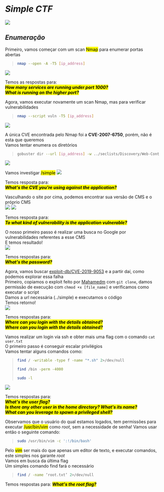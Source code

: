 # _Simple CTF_
![](simple_ctf.jpg)

## _**Enumeração**_
Primeiro, vamos começar com um scan <mark>Nmap</mark> para enumerar portas abertas
> ``` bash
> nmap --open -A -T5 [ip_address]
> ```
![](scan_nmap.jpg)

Temos as respostas para:  
<mark>_**How many services are running under port 1000?**_</mark>  
<mark>_**What is running on the higher port?**_</mark>  

Agora, vamos executar novamente um scan Nmap, mas para verificar vulnerabilidades
> ``` bash
> nmap --script vuln -T5 [ip_address]
> ```
![](script_vuln.jpg)

A única CVE encontrada pelo Nmap foi a **CVE-2007-6750**, porém, não é esta que queremos  
Vamos tentar enumera os diretórios
> ``` bash
> gobuster dir --url [ip_address] -w ../seclists/Discovery/Web-Content/common.txt
> ```
![](scan_gobuster.jpg)

Vamos investigar <mark>/simple</mark>
![](_simple.jpg)

Temos resposta para:  
<mark>_**What's the CVE you're using against the application?**_</mark>  

Vasculhando o site por cima, podemos encontrar sua versão de CMS e o próprio CMS  
![](site_cms_version.jpg)
![](cve_detail.jpg)

Temos resposta para:  
<mark>_**To what kind of vulnerability is the application vulnerable?**_</mark>  

O nosso primeiro passo é realizar uma busca no Google por vulnerabilidades referentes a esse CMS  
E temos resultado!  
![](exploit-db.jpg)  

Temos respostas para:  
<mark>_**What's the password?**_</mark> 

Agora, vamos buscar [exploit-db/CVE-2019-9053](https://www.exploit-db.com/exploits/46635) e a partir daí, como podemos explorar essa falha  
Primeiro, copiamos o exploit feito por [Mahamedm](https://github.com/Mahamedm/CVE-2019-9053-Exploit-Python-3) com ``` git clone ```, damos permissão de execução com ``` chmod +x [file_name] ``` e verificamos como executar o script  
Damos a url necessária (../simple) e executamos o código  
Temos retorno!  
![](password.jpg)

Temos respostas para:  
<mark>_**Where can you login with the details obtained?**_</mark>  
<mark>_**Where can you login with the details obtained?**_</mark>  

Vamos realizar um login via ssh e obter mais uma flag com o comando ```cat user.txt```  
O primeiro passo é conseguir escalar privilégios  
Vamos tentar alguns comandos como:
> ``` bash
> find / -writable -type f -name "*.sh" 2>/dev/null
> ```
> ``` bash
> find /bin -perm -4000
> ```
> ``` bash
> sudo -l 
> ```
![](flag&root.jpg)

Temos respostas para:  
<mark>_**What's the user flag?**_</mark>  
<mark>_**Is there any other user in the home directory? What's its name?**_</mark>  
<mark>_**What can you leverage to spawn a privileged shell?**_</mark>  

Observamos que o usuário do qual estamos logados, tem permissões para executar <mark>/usr/bin/vim</mark> como _root_, sem a necessidade de senha!
Vamos usar então o seguinte comando:
> ```bash
> sudo /usr/bin/vim -c ':!/bin/bash'
> ```

Pelo <mark>vim</mark> ser mais do que apenas um editor de texto, e executar comandos, este simples nos garante _root_  
Vamos em busca da última flag  
Um simples comando find fará o necessário  
> ``` bash
> find / -name ‘root.txt’ 2>/dev/null
> ```

Temos respostas para:
<mark>_**What's the root flag?**_</mark>

